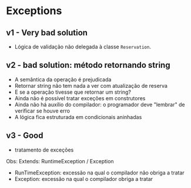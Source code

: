 # Exceptions

## v1 - Very bad solution
- Lógica de validação não delegada à classe `Reservation`.

## v2 - bad solution: método retornando string
- A semântica da operação é prejudicada
- Retornar string não tem nada a ver com atualização de reserva
- E se a operação tivesse que retornar um string?
- Ainda não é possível tratar exceções em construtores
- Ainda não há auxílio do compilador: o programador deve "lembrar" de verificar se houve
erro
- A lógica fica estruturada em condicionais aninhadas

## v3 - Good
- tratamento de exceções

Obs:
Extends: RuntimeException / Exception

- RunTimeException: excessão na qual o compilador não obriga a tratar
- Exception:  excessão na qual o compilador obriga a tratar